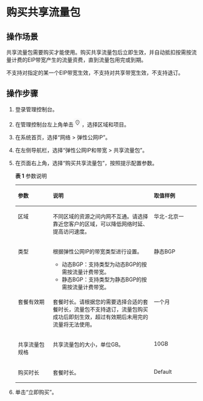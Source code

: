 # 购买共享流量包<a name="traffic_0003"></a>

## 操作场景<a name="zh-cn_topic_0133477965_section15598193716333"></a>

共享流量包需要购买才能使用。购买共享流量包后立即生效，并自动抵扣按需按流量计费的EIP带宽产生的流量资费，直到流量包用完或到期。

不支持对指定的某一个EIP带宽生效，不支持对共享带宽生效，不支持退订。

## 操作步骤<a name="zh-cn_topic_0133477965_section61611234143615"></a>

1.  登录管理控制台。
2.  在管理控制台左上角单击![](figures/icon-region.png)，选择区域和项目。
3.  在系统首页，选择“网络 \> 弹性公网IP”。
4.  在左侧导航栏，选择“弹性公网IP和带宽 \> 共享流量包”。
5.  在页面右上角，选择“购买共享流量包”，按照提示配置参数。

    **表 1**  参数说明

    <a name="zh-cn_topic_0133477965_t9c09e108a58e47cd8be10575494ef9c2"></a>
    <table><thead align="left"><tr id="zh-cn_topic_0133477965_r243a457356d844a28b2c5dfcb381d3ca"><th class="cellrowborder" valign="top" width="19.24%" id="mcps1.2.4.1.1"><p id="zh-cn_topic_0133477965_a351cf2430e0e40d2bc4e0b8e509649bb"><a name="zh-cn_topic_0133477965_a351cf2430e0e40d2bc4e0b8e509649bb"></a><a name="zh-cn_topic_0133477965_a351cf2430e0e40d2bc4e0b8e509649bb"></a>参数</p>
    </th>
    <th class="cellrowborder" valign="top" width="55.7%" id="mcps1.2.4.1.2"><p id="zh-cn_topic_0133477965_abf569c9e39bd4ba99a7ab37cc60e6883"><a name="zh-cn_topic_0133477965_abf569c9e39bd4ba99a7ab37cc60e6883"></a><a name="zh-cn_topic_0133477965_abf569c9e39bd4ba99a7ab37cc60e6883"></a>说明</p>
    </th>
    <th class="cellrowborder" valign="top" width="25.06%" id="mcps1.2.4.1.3"><p id="zh-cn_topic_0133477965_af6ab204c10ca462f889acfe449817860"><a name="zh-cn_topic_0133477965_af6ab204c10ca462f889acfe449817860"></a><a name="zh-cn_topic_0133477965_af6ab204c10ca462f889acfe449817860"></a>取值样例</p>
    </th>
    </tr>
    </thead>
    <tbody><tr id="zh-cn_topic_0133477965_rc908647483fd4e478dc43fd83fcb6575"><td class="cellrowborder" valign="top" width="19.24%" headers="mcps1.2.4.1.1 "><p id="zh-cn_topic_0133477965_p6840101583112"><a name="zh-cn_topic_0133477965_p6840101583112"></a><a name="zh-cn_topic_0133477965_p6840101583112"></a>区域</p>
    </td>
    <td class="cellrowborder" valign="top" width="55.7%" headers="mcps1.2.4.1.2 "><p id="zh-cn_topic_0133477965_p183701517313"><a name="zh-cn_topic_0133477965_p183701517313"></a><a name="zh-cn_topic_0133477965_p183701517313"></a>不同区域的资源之间内网不互通。请选择靠近您客户的区域，可以降低网络时延、提高访问速度。</p>
    </td>
    <td class="cellrowborder" valign="top" width="25.06%" headers="mcps1.2.4.1.3 "><p id="zh-cn_topic_0133477965_p14727534142017"><a name="zh-cn_topic_0133477965_p14727534142017"></a><a name="zh-cn_topic_0133477965_p14727534142017"></a>华北-北京一</p>
    </td>
    </tr>
    <tr id="zh-cn_topic_0133477965_ra338f8572c2042b1909a2e07a43a1868"><td class="cellrowborder" valign="top" width="19.24%" headers="mcps1.2.4.1.1 "><p id="zh-cn_topic_0133477965_p138341015183117"><a name="zh-cn_topic_0133477965_p138341015183117"></a><a name="zh-cn_topic_0133477965_p138341015183117"></a>类型</p>
    </td>
    <td class="cellrowborder" valign="top" width="55.7%" headers="mcps1.2.4.1.2 "><p id="zh-cn_topic_0133477965_p1282104055119"><a name="zh-cn_topic_0133477965_p1282104055119"></a><a name="zh-cn_topic_0133477965_p1282104055119"></a>根据弹性公网IP的带宽类型进行设置。</p>
    <a name="zh-cn_topic_0133477965_ul11916357165213"></a><a name="zh-cn_topic_0133477965_ul11916357165213"></a><ul id="zh-cn_topic_0133477965_ul11916357165213"><li>动态BGP：支持类型为动态BGP的按需按流量计费带宽。</li><li>静态BGP：支持类型为静态BGP的按需按流量计费带宽。</li></ul>
    </td>
    <td class="cellrowborder" valign="top" width="25.06%" headers="mcps1.2.4.1.3 "><p id="zh-cn_topic_0133477965_p483221523120"><a name="zh-cn_topic_0133477965_p483221523120"></a><a name="zh-cn_topic_0133477965_p483221523120"></a>静态BGP</p>
    </td>
    </tr>
    <tr id="zh-cn_topic_0133477965_ra7655f6b0a5c4d13a2b144962179f7c7"><td class="cellrowborder" valign="top" width="19.24%" headers="mcps1.2.4.1.1 "><p id="zh-cn_topic_0133477965_p2083012157319"><a name="zh-cn_topic_0133477965_p2083012157319"></a><a name="zh-cn_topic_0133477965_p2083012157319"></a>套餐有效期</p>
    </td>
    <td class="cellrowborder" valign="top" width="55.7%" headers="mcps1.2.4.1.2 "><p id="zh-cn_topic_0133477965_p12555103817590"><a name="zh-cn_topic_0133477965_p12555103817590"></a><a name="zh-cn_topic_0133477965_p12555103817590"></a>套餐时长。请根据您的需要选择合适的套餐时长，流量包不支持退订，流量包购买成功后即刻生效，超过有效期后未用完的流量将无法使用。</p>
    </td>
    <td class="cellrowborder" valign="top" width="25.06%" headers="mcps1.2.4.1.3 "><p id="zh-cn_topic_0133477965_p48568251385"><a name="zh-cn_topic_0133477965_p48568251385"></a><a name="zh-cn_topic_0133477965_p48568251385"></a>一个月</p>
    </td>
    </tr>
    <tr id="zh-cn_topic_0133477965_rb52b3141fd1645fa9b31b70b568453ed"><td class="cellrowborder" valign="top" width="19.24%" headers="mcps1.2.4.1.1 "><p id="zh-cn_topic_0133477965_p19843142715587"><a name="zh-cn_topic_0133477965_p19843142715587"></a><a name="zh-cn_topic_0133477965_p19843142715587"></a>共享流量包规格</p>
    </td>
    <td class="cellrowborder" valign="top" width="55.7%" headers="mcps1.2.4.1.2 "><p id="zh-cn_topic_0133477965_p982881514319"><a name="zh-cn_topic_0133477965_p982881514319"></a><a name="zh-cn_topic_0133477965_p982881514319"></a>共享流量包的大小，单位GB。</p>
    </td>
    <td class="cellrowborder" valign="top" width="25.06%" headers="mcps1.2.4.1.3 "><p id="zh-cn_topic_0133477965_p782441543118"><a name="zh-cn_topic_0133477965_p782441543118"></a><a name="zh-cn_topic_0133477965_p782441543118"></a>10GB</p>
    </td>
    </tr>
    <tr id="zh-cn_topic_0133477965_row156841537885"><td class="cellrowborder" valign="top" width="19.24%" headers="mcps1.2.4.1.1 "><p id="zh-cn_topic_0133477965_p106861937382"><a name="zh-cn_topic_0133477965_p106861937382"></a><a name="zh-cn_topic_0133477965_p106861937382"></a>购买时长</p>
    </td>
    <td class="cellrowborder" valign="top" width="55.7%" headers="mcps1.2.4.1.2 "><p id="zh-cn_topic_0133477965_p19686163713818"><a name="zh-cn_topic_0133477965_p19686163713818"></a><a name="zh-cn_topic_0133477965_p19686163713818"></a>套餐时长。</p>
    </td>
    <td class="cellrowborder" valign="top" width="25.06%" headers="mcps1.2.4.1.3 "><p id="zh-cn_topic_0133477965_p10686193716814"><a name="zh-cn_topic_0133477965_p10686193716814"></a><a name="zh-cn_topic_0133477965_p10686193716814"></a>Default</p>
    </td>
    </tr>
    </tbody>
    </table>

6.  单击“立即购买”。

